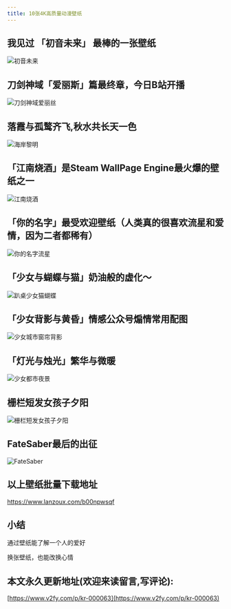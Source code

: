 ```yaml
---
title: 10张4K高质量动漫壁纸
---
```




## 我见过 「初音未来」 最棒的一张壁纸

![初音未来](https://www.v2fy.com/asset/0i/jikemiji/jikemiji-md/kr-000063.assets/%E5%88%9D%E9%9F%B3%E6%9C%AA%E6%9D%A5.jpg)



## 刀剑神域「爱丽斯」篇最终章，今日B站开播

![刀剑神域爱丽丝](https://www.v2fy.com/asset/0i/jikemiji/jikemiji-md/kr-000063.assets/%E5%88%80%E5%89%91%E7%A5%9E%E5%9F%9F%E7%88%B1%E4%B8%BD%E4%B8%9D.jpg)



## 落霞与孤鹜齐飞,秋水共长天一色

![海岸黎明](https://www.v2fy.com/asset/0i/jikemiji/jikemiji-md/kr-000063.assets/%E6%B5%B7%E5%B2%B8%E9%BB%8E%E6%98%8E.jpg)



## 「江南烧酒」是Steam WallPage Engine最火爆的壁纸之一

![江南烧酒](https://www.v2fy.com/asset/0i/jikemiji/jikemiji-md/kr-000063.assets/%E6%B1%9F%E5%8D%97%E7%83%A7%E9%85%92.jpg)



## 「你的名字」最受欢迎壁纸（人类真的很喜欢流星和爱情，因为二者都稀有）



![你的名字流星](https://www.v2fy.com/asset/0i/jikemiji/jikemiji-md/kr-000063.assets/%E4%BD%A0%E7%9A%84%E5%90%8D%E5%AD%97%E6%B5%81%E6%98%9F.jpg)



## 「少女与蝴蝶与猫」奶油般的虚化～



![趴桌少女猫蝴蝶](https://www.v2fy.com/asset/0i/jikemiji/jikemiji-md/kr-000063.assets/%E8%B6%B4%E6%A1%8C%E5%B0%91%E5%A5%B3%E7%8C%AB%E8%9D%B4%E8%9D%B6.jpg)



## 「少女背影与黄昏」情感公众号煽情常用配图

![少女城市窗帘背影](https://www.v2fy.com/asset/0i/jikemiji/jikemiji-md/kr-000063.assets/%E5%B0%91%E5%A5%B3%E5%9F%8E%E5%B8%82%E7%AA%97%E5%B8%98%E8%83%8C%E5%BD%B1.jpg)





## 「灯光与烛光」繁华与微暖

![少女都市夜景](https://www.v2fy.com/asset/0i/jikemiji/jikemiji-md/kr-000063.assets/%E5%B0%91%E5%A5%B3%E9%83%BD%E5%B8%82%E5%A4%9C%E6%99%AF.jpg)



## 栅栏短发女孩子夕阳

![栅栏短发女孩子夕阳](https://www.v2fy.com/asset/0i/jikemiji/jikemiji-md/kr-000063.assets/%E6%A0%85%E6%A0%8F%E7%9F%AD%E5%8F%91%E5%A5%B3%E5%AD%A9%E5%AD%90%E5%A4%95%E9%98%B3.jpg)



## FateSaber最后的出征

![FateSaber](https://www.v2fy.com/asset/0i/jikemiji/jikemiji-md/kr-000063.assets/FateSaber.jpg)





## 以上壁纸批量下载地址



https://www.lanzoux.com/b00npwsqf



## 小结



通过壁纸能了解一个人的爱好

换张壁纸，也能改换心情












## 本文永久更新地址(欢迎来读留言,写评论):

[https://www.v2fy.com/p/kr-000063](https://www.v2fy.com/p/kr-000063)
